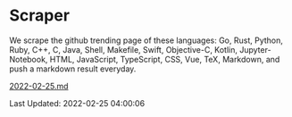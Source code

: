 # Scraper

We scrape the github trending page of these languages: Go, Rust, Python, Ruby, C++, C, Java, Shell, Makefile, Swift, Objective-C, Kotlin, Jupyter-Notebook, HTML, JavaScript, TypeScript, CSS, Vue, TeX, Markdown, and push a markdown result everyday.

[2022-02-25.md](https://github.com/yangwenmai/github-trending-backup/blob/master/2022-02-25.md)

Last Updated: 2022-02-25 04:00:06